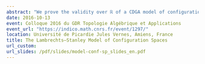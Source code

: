 ```yaml
---
abstract: "We prove the validity over ℝ of a CDGA model of configuration spaces for simply connected manifolds of dimension at least 4, answering a conjecture of Lambrechts–Stanley. We get as a result that the real homotopy type of such configuration spaces only depends on a Poincaré duality model of the manifold. We moreover prove that our model is compatible with the action of the Fulton–MacPherson operad when the manifold is framed, by relying on Kontsevich’s proof of the formality of the little disks operads. We use this more precise result to get a complex computing factorization homology of framed manifolds."
date: 2016-10-13
event: Colloque 2016 du GDR Topologie Algébrique et Applications
event_url: "https://indico.math.cnrs.fr/event/1297/"
location: Université de Picardie Jules Vernes, Amiens, France
title: The Lambrechts–Stanley Model of Configuration Spaces
url_custom:
url_slides: /pdf/slides/model-conf-sp_slides_en.pdf
---
```

